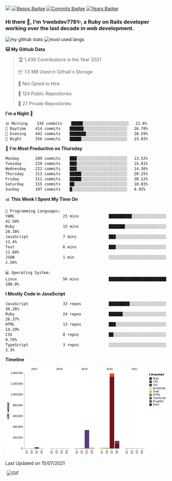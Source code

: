 ![](https://visitor-badge.glitch.me/badge?page_id=webdev778.webdev778)
[![Repos Badge](https://badges.pufler.dev/repos/webdev778)](https://badges.pufler.dev)
[![Commits Badge](https://badges.pufler.dev/commits/monthly/webdev778)](https://badges.pufler.dev)
[![Years Badge](https://badges.pufler.dev/years/webdev778)](https://badges.pufler.dev)
### Hi there 👋, I'm ✨webdev778✨, a Ruby on Rails developer working over the last decade in web development.


![my github stats](https://github-readme-stats.vercel.app/api?username=webdev778&show_icons=true&theme=tokyonight&line_height=27)
![most used langs](https://github-readme-stats.vercel.app/api/top-langs/?username=webdev778&hide=css,html&theme=tokyonight)

<!--START_SECTION:waka-->
**🐱 My Github Data** 

> 🏆 1,439 Contributions in the Year 2021
 > 
> 📦 1.5 MB Used in Github's Storage 
 > 
> 🚫 Not Opted to Hire
 > 
> 📜 124 Public Repositories 
 > 
> 🔑 27 Private Repositories  
 > 
**I'm a Night 🦉** 

```text
🌞 Morning    334 commits    █████░░░░░░░░░░░░░░░░░░░░   21.6% 
🌆 Daytime    414 commits    ██████░░░░░░░░░░░░░░░░░░░   26.78% 
🌃 Evening    442 commits    ███████░░░░░░░░░░░░░░░░░░   28.59% 
🌙 Night      356 commits    █████░░░░░░░░░░░░░░░░░░░░   23.03%

```
📅 **I'm Most Productive on Thursday** 

```text
Monday       209 commits    ███░░░░░░░░░░░░░░░░░░░░░░   13.52% 
Tuesday      229 commits    ███░░░░░░░░░░░░░░░░░░░░░░   14.81% 
Wednesday    222 commits    ███░░░░░░░░░░░░░░░░░░░░░░   14.36% 
Thursday     313 commits    █████░░░░░░░░░░░░░░░░░░░░   20.25% 
Friday       311 commits    █████░░░░░░░░░░░░░░░░░░░░   20.12% 
Saturday     155 commits    ██░░░░░░░░░░░░░░░░░░░░░░░   10.03% 
Sunday       107 commits    █░░░░░░░░░░░░░░░░░░░░░░░░   6.92%

```


📊 **This Week I Spent My Time On** 

```text
💬 Programming Languages: 
YAML                     23 mins             ██████████░░░░░░░░░░░░░░░   42.58% 
Ruby                     15 mins             ███████░░░░░░░░░░░░░░░░░░   28.38% 
JavaScript               7 mins              ███░░░░░░░░░░░░░░░░░░░░░░   13.4% 
Text                     6 mins              ███░░░░░░░░░░░░░░░░░░░░░░   11.68% 
JSON                     1 min               ░░░░░░░░░░░░░░░░░░░░░░░░░   2.56%

💻 Operating System: 
Linux                    56 mins             █████████████████████████   100.0%

```

**I Mostly Code in JavaScript** 

```text
JavaScript               33 repos            █████████░░░░░░░░░░░░░░░░   36.26% 
Ruby                     24 repos            ██████░░░░░░░░░░░░░░░░░░░   26.37% 
HTML                     13 repos            ███░░░░░░░░░░░░░░░░░░░░░░   14.29% 
CSS                      8 repos             ██░░░░░░░░░░░░░░░░░░░░░░░   8.79% 
TypeScript               3 repos             ░░░░░░░░░░░░░░░░░░░░░░░░░   3.3%

```


**Timeline**

![Chart not found](https://raw.githubusercontent.com/webdev778/webdev778/master/charts/bar_graph.png) 


 Last Updated on 15/07/2021
<!--END_SECTION:waka-->

<img align="right" alt="GIF" src="https://github.com/webdev778/webdev778/blob/main/code.gif?raw=true" width="500" height="320" />

<!--
**webdev778/webdev778** is a ✨ _special_ ✨ repository because its `README.md` (this file) appears on your GitHub profile.

Here are some ideas to get you started:

- 🔭 I’m currently working on ...
- 🌱 I’m currently learning ...
- 👯 I’m looking to collaborate on ...
- 🤔 I’m looking for help with ...
- 💬 Ask me about ...
- 📫 How to reach me: ...
- 😄 Pronouns: ...
- ⚡ Fun fact: ...
-->
